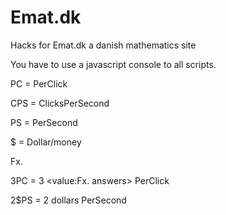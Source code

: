 # Emat.dk
Hacks for Emat.dk a danish mathematics site

You have to use a javascript console to all scripts.

PC = PerClick

CPS = ClicksPerSecond

PS = PerSecond

$ = Dollar/money

Fx. 

3PC = 3 <value:Fx. answers> PerClick

2$PS = 2 dollars PerSecond


